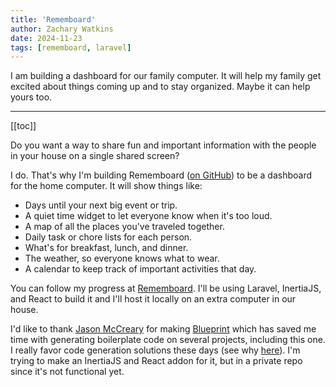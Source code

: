 ```yaml
---
title: 'Rememboard'
author: Zachary Watkins
date: 2024-11-23
tags: [rememboard, laravel]
---
```


I am building a dashboard for our family computer. It will help my family get excited about things coming up and to stay organized. Maybe it can help yours too.

---

[[toc]]

Do you want a way to share fun and important information with the people in your house on a single shared screen?

I do. That's why I'm building Rememboard ([on GitHub](https://github.com/zachwatkins/rememboard)) to be a dashboard for the home computer. It will show things like:

- Days until your next big event or trip.
- A quiet time widget to let everyone know when it's too loud.
- A map of all the places you've traveled together.
- Daily task or chore lists for each person.
- What's for breakfast, lunch, and dinner.
- The weather, so everyone knows what to wear.
- A calendar to keep track of important activities that day.

You can follow my progress at [Rememboard](/rememboard/). I'll be using Laravel, InertiaJS, and React to build it and I'll host it locally on an extra computer in our house.

I'd like to thank [Jason McCreary](https://jasonmccreary.me/) for making [Blueprint](https://blueprint.laravelshift.com/) which has saved me time with generating boilerplate code on several projects, including this one. I really favor code generation solutions these days (see why [here](/articles/coding-without-typing/)). I'm trying to make an InertiaJS and React addon for it, but in a private repo since it's not functional yet.
